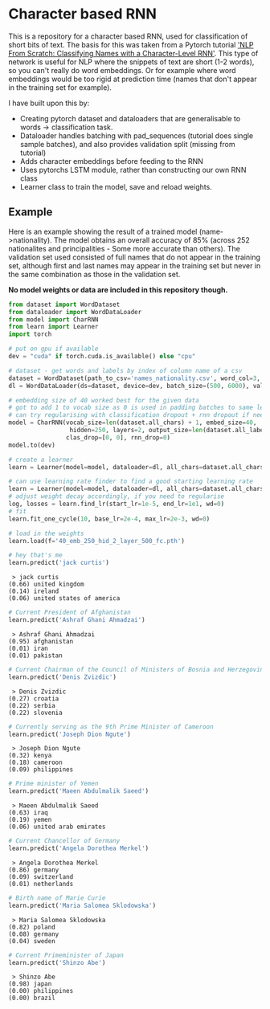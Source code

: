 
# Character based RNN
This is a repository for a character based RNN, used for classification of short bits of text. The basis for this was taken from a Pytorch tutorial ['NLP From Scratch: Classifying Names with a Character-Level RNN'](https://pytorch.org/tutorials/intermediate/char_rnn_classification_tutorial.html). This type of network is useful for NLP where the snippets of text are short (1-2 words), so you can't really do word embeddings. Or for example where word embeddings would be too rigid at prediction time (names that don't appear in the training set for example).

I have built upon this by:
- Creating pytorch dataset and dataloaders that are generalisable to words -> classification task.
- Dataloader handles batching with pad_sequences (tutorial does single sample batches), and also provides validation split (missing from tutorial)
- Adds character embeddings before feeding to the RNN
- Uses pytorchs LSTM module, rather than constructing our own RNN class
- Learner class to train the model, save and reload weights.

## Example
Here is an example showing the result of a trained model (name->nationality). The model obtains an overall accuracy of 85% (across 252 nationalites and principalities - Some more accurate than others). The validation set used consisted of full names that do not appear in the training set, although first and last names may appear in the training set but never in the same combination as those in the validation set. 

**No model weights or data are included in this repository though.**


```python
from dataset import WordDataset
from dataloader import WordDataLoader
from model import CharRNN
from learn import Learner
import torch

# put on gpu if available
dev = "cuda" if torch.cuda.is_available() else "cpu"

# dataset - get words and labels by index of column name of a csv
dataset = WordDataset(path_to_csv='names_nationality.csv', word_col=3, label_col=4)
dl = WordDataLoader(ds=dataset, device=dev, batch_size=(500, 6000), validation_split=0.05)

# embedding size of 40 worked best for the given data
# got to add 1 to vocab size as 0 is used in padding batches to same length
# can try regularising with classification dropout + rnn dropout if needed
model = CharRNN(vocab_size=len(dataset.all_chars) + 1, embed_size=40, 
                 hidden=250, layers=2, output_size=len(dataset.all_labels), fc_size=500,
                clas_drop=[0, 0], rnn_drop=0)
model.to(dev)

# create a learner
learn = Learner(model=model, dataloader=dl, all_chars=dataset.all_chars, all_labels=dataset.all_labels)

# can use learning rate finder to find a good starting learning rate
learn = Learner(model=model, dataloader=dl, all_chars=dataset.all_chars, all_labels=dataset.all_labels)
# adjust weight decay accordingly, if you need to regularise
log, losses = learn.find_lr(start_lr=1e-5, end_lr=1e1, wd=0)
# fit
learn.fit_one_cycle(10, base_lr=2e-4, max_lr=2e-3, wd=0)
```


```python
# load in the weights
learn.load(f='40_emb_250_hid_2_layer_500_fc.pth')
```


```python
# hey that's me
learn.predict('jack curtis')
```

    
     > jack curtis
    (0.66) united kingdom
    (0.14) ireland
    (0.06) united states of america



```python
# Current President of Afghanistan
learn.predict('Ashraf Ghani Ahmadzai')
```

    
     > Ashraf Ghani Ahmadzai
    (0.95) afghanistan
    (0.01) iran
    (0.01) pakistan



```python
# Current Chairman of the Council of Ministers of Bosnia and Herzegovina
learn.predict('Denis Zvizdic')
```

    
     > Denis Zvizdic
    (0.27) croatia
    (0.22) serbia
    (0.22) slovenia



```python
# Currently serving as the 9th Prime Minister of Cameroon
learn.predict('Joseph Dion Ngute')
```

    
     > Joseph Dion Ngute
    (0.32) kenya
    (0.18) cameroon
    (0.09) philippines



```python
# Prime minister of Yemen
learn.predict('Maeen Abdulmalik Saeed')
```

    
     > Maeen Abdulmalik Saeed
    (0.63) iraq
    (0.19) yemen
    (0.06) united arab emirates



```python
# Current Chancellor of Germany
learn.predict('Angela Dorothea Merkel')
```

    
     > Angela Dorothea Merkel
    (0.86) germany
    (0.09) switzerland
    (0.01) netherlands



```python
# Birth name of Marie Curie
learn.predict('Maria Salomea Sklodowska')
```

    
     > Maria Salomea Sklodowska
    (0.82) poland
    (0.08) germany
    (0.04) sweden



```python
# Current Primeminister of Japan
learn.predict('Shinzo Abe')
```

    
     > Shinzo Abe
    (0.98) japan
    (0.00) philippines
    (0.00) brazil

